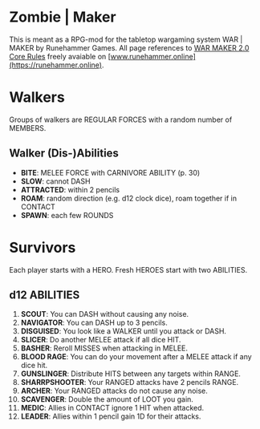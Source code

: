 # Zombie | Maker

This is meant as a RPG-mod for the tabletop wargaming system WAR | MAKER by Runehammer Games. All page references to [WAR MAKER 2.0 Core Rules](https://www.runehammer.online/_files/ugd/62a178_f80cc2af9a5e44b5bff5bb6adf7d4eaa.pdf) freely avaiable on [www.runehammer.online](https://runehammer.online).

# Walkers

Groups of walkers are REGULAR FORCES with a random number of MEMBERS.

## Walker (Dis-)Abilities

- **BITE**: MELEE FORCE with CARNIVORE ABILITY (p. 30)
- **SLOW**: cannot DASH
- **ATTRACTED**: within 2 pencils
- **ROAM**: random direction (e.g. d12 clock dice), roam together if in CONTACT
- **SPAWN**: each few ROUNDS

# Survivors

Each player starts with a HERO. Fresh HEROES start with two ABILITIES.

## d12 ABILITIES

1. **SCOUT**: You can DASH without causing any noise.
2. **NAVIGATOR**: You can DASH up to 3 pencils.
3. **DISGUISED**: You look like a WALKER until you attack or DASH.
4. **SLICER**: Do another MELEE attack if all dice HIT.
5. **BASHER**: Reroll MISSES when attacking in MELEE.
6. **BLOOD RAGE**: You can do your movement after a MELEE attack if any dice hit.
7. **GUNSLINGER**: Distribute HITS between any targets within RANGE.
8. **SHARRPSHOOTER**: Your RANGED attacks have 2 pencils RANGE.
9. **ARCHER**: Your RANGED attacks do not cause any noise.
10. **SCAVENGER**: Double the amount of LOOT you gain.
11. **MEDIC**: Allies in CONTACT ignore 1 HIT when attacked.
12. **LEADER**: Allies within 1 pencil gain 1D for their attacks.
